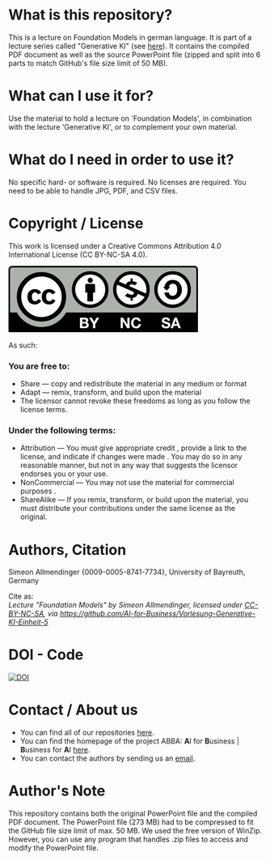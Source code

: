 # What is this repository?
This is a lecture on Foundation Models in german language. It is part of a lecture series called "Generative KI" (see [here](https://github.com/AI-for-Business/Vorlesung-Generative-KI)).
It contains the compiled PDF document as well as the source PowerPoint file (zipped and split into 6 parts to match GitHub's file size limit of 50 MB).


# What can I use it for?
Use the material to hold a lecture on 'Foundation Models', in combination with the lecture 'Generative KI', or to complement your own material.

# What do I need in order to use it?
No specific hard- or software is required. No licenses are required. You need to be able to handle JPG, PDF, and
CSV files.

# Copyright / License
This work is licensed under a Creative Commons Attribution 4.0 International License (CC BY-NC-SA 4.0).

![](CC-BY-NC-SA.jpg)
 
As such:

### You are free to:
* Share — copy and redistribute the material in any medium or format
* Adapt — remix, transform, and build upon the material
* The licensor cannot revoke these freedoms as long as you follow the license terms.

### Under the following terms:
* Attribution — You must give appropriate credit , provide a link to the license, and indicate if changes were made . You may do so in any reasonable manner, but not in any way that suggests the licensor endorses you or your use.
* NonCommercial — You may not use the material for commercial purposes .
* ShareAlike — If you remix, transform, or build upon the material, you must distribute your contributions under the same license as the original.


# Authors, Citation
Simeon Allmendinger {0009-0005-8741-7734}, University of Bayreuth, Germany

Cite as:\
*Lecture "Foundation Models" by Simeon Allmendinger, licensed under
[CC-BY-NC-SA](https://creativecommons.org/licenses/by-nc-sa/4.0/legalcode.txt),
via https://github.com/AI-for-Business/Vorlesung-Generative-KI-Einheit-5*


# DOI - Code
[![DOI](https://zenodo.org/badge/848257591.svg)](https://doi.org/10.5281/zenodo.13857030)


# Contact / About us
* You can find all of our repositories [here](https://github.com/orgs/AI-for-Business/repositories).
* You can find the homepage of the project ABBA: **A**I for **B**usiness | **B**usiness for **A**I
[here](https://abba-project.de/).
* You can contact the authors by sending us an [email](mailto:abba-services@fim-rc.de).


# Author's Note
This repository contains both the original PowerPoint file and the compiled PDF document.
The PowerPoint file (273 MB) had to be compressed to fit the GitHub file size limit of max. 50 MB.
We used the free version of WinZip. However, you can use any program that handles .zip files to access and modify the PowerPoint file.
